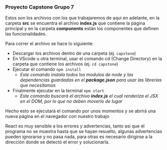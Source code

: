 ### Proyecto Capstone Grupo 7

Estos son los archivos con los que trabajaremos de aqui en adelante, en la carpeta **src** se encuentra el archivo **index.js** que contiene la página principal y en la carpeta **components** están los componentes que definen las funcionalidades.

Para correr el archivo se hace lo siguiente: 
- Descargar los archivos dentro de una carpeta (ej. ```capstone```)
- En VScode u otra terminal, usar el comando cd (Change Directory) en la carpeta que contiene los archivos (ej. ```cd capstone```)
- Ejecutar el comando ```npm install```
   - _Este comando instala todos los modulos de node y las dependencias guardadas en el **package.json** para usar las librerias que necesitamos_
- Finalmente ejecutar en la terminal ```npm start```
   - _Este comando buscará el archivo **index.js** el cual renderiza el JSX en el DOM, por lo que no deben moverlo de lugar_

Hecho esto se ejecutará el comando por unos momentos y se abrirá una nueva página en el navegador con nuestro trabajo

React es muy sensible a los errores y advertencias, tanto asi que el programa no se muestra hasta que se hayan resuelto, algunas advertencias pueden ignorarse y no pasa nada, para otras es necesario dirigirse a la dirección donde se detectó el error y solucionarla.

